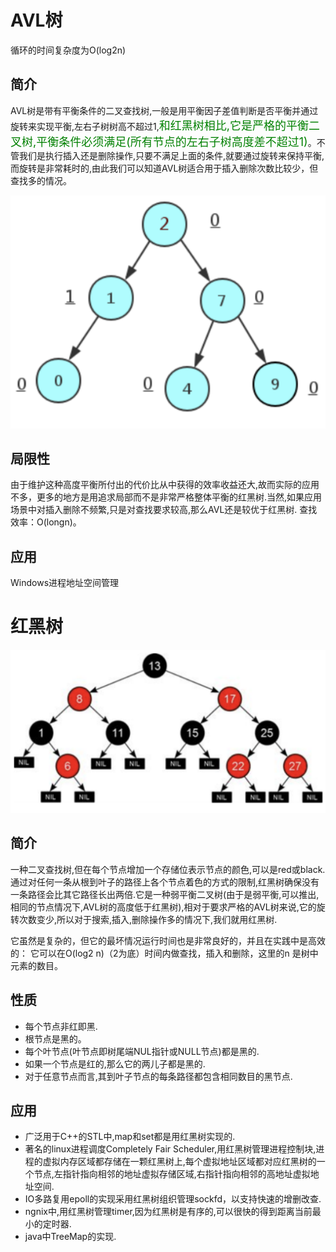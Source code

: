 # AVL树
循环的时间复杂度为O(log2n)

## 简介

AVL树是带有平衡条件的二叉查找树,一般是用平衡因子差值判断是否平衡并通过旋转来实现平衡,左右子树树高不超过1,<font size=4 color="green">和红黑树相比,它是严格的平衡二叉树,平衡条件必须满足(所有节点的左右子树高度差不超过1)</font>。不管我们是执行插入还是删除操作,只要不满足上面的条件,就要通过旋转来保持平衡,而旋转是非常耗时的,由此我们可以知道AVL树适合用于插入删除次数比较少，但查找多的情况。

![img](../img/avl.png)

## 局限性
由于维护这种高度平衡所付出的代价比从中获得的效率收益还大,故而实际的应用不多，更多的地方是用追求局部而不是非常严格整体平衡的红黑树.当然,如果应用场景中对插入删除不频繁,只是对查找要求较高,那么AVL还是较优于红黑树. 查找效率：O(longn)。

## 应用
Windows进程地址空间管理

# 红黑树

![img](../img/blackred.png)

## 简介

一种二叉查找树,但在每个节点增加一个存储位表示节点的颜色,可以是red或black. 通过对任何一条从根到叶子的路径上各个节点着色的方式的限制,红黑树确保没有一条路径会比其它路径长出两倍.它是一种弱平衡二叉树(由于是弱平衡,可以推出,相同的节点情况下,AVL树的高度低于红黑树),相对于要求严格的AVL树来说,它的旋转次数变少,所以对于搜索,插入,删除操作多的情况下,我们就用红黑树.

它虽然是复杂的，但它的最坏情况运行时间也是非常良好的，并且在实践中是高效的： 它可以在O(log2 n)（2为底）时间内做查找，插入和删除，这里的n 是树中元素的数目。

## 性质
- 每个节点非红即黑.
- 根节点是黑的。
- 每个叶节点(叶节点即树尾端NUL指针或NULL节点)都是黑的.
- 如果一个节点是红的,那么它的两儿子都是黑的.
- 对于任意节点而言,其到叶子节点的每条路径都包含相同数目的黑节点.

## 应用
- 广泛用于C++的STL中,map和set都是用红黑树实现的.
- 著名的linux进程调度Completely Fair Scheduler,用红黑树管理进程控制块,进程的虚拟内存区域都存储在一颗红黑树上,每个虚拟地址区域都对应红黑树的一个节点,左指针指向相邻的地址虚拟存储区域,右指针指向相邻的高地址虚拟地址空间.
- IO多路复用epoll的实现采用红黑树组织管理sockfd，以支持快速的增删改查.
- ngnix中,用红黑树管理timer,因为红黑树是有序的,可以很快的得到距离当前最小的定时器.
- java中TreeMap的实现.